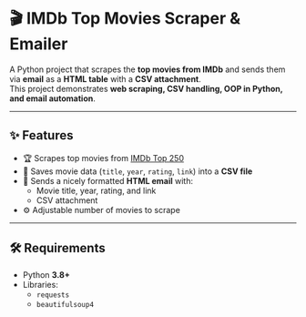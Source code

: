 # 🎬 IMDb Top Movies Scraper & Emailer

A Python project that scrapes the **top movies from IMDb** and sends them via **email** as a **HTML table** with a **CSV attachment**.  
This project demonstrates **web scraping, CSV handling, OOP in Python, and email automation**.

---

## ✨ Features
- 🏆 Scrapes top movies from [IMDb Top 250](https://www.imdb.com/chart/top/)
- 💾 Saves movie data (`title`, `year`, `rating`, `link`) into a **CSV file**
- 📧 Sends a nicely formatted **HTML email** with:
  - Movie title, year, rating, and link
  - CSV attachment
- ⚙️ Adjustable number of movies to scrape

---

## 🛠️ Requirements
- Python **3.8+**
- Libraries:
  - `requests`
  - `beautifulsoup4`
